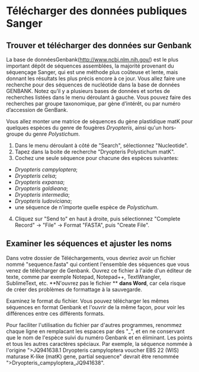 # Télécharger des données publiques Sanger

## Trouver et télécharger des données sur Genbank

La base de donnéesGenbank(http://www.ncbi.nlm.nih.gov/) est le plus important dépôt de séquences assemblées, 
la majorité provenant du séquençage Sanger, qui est une méthode plus coûteuse et lente, mais donnant les 
résultats les plus précis encore à ce jour. Vous allez faire une recherche pour des séquences de nucléotide 
dans la base de données GENBANK. Notez qu’il y a plusieurs bases de données et sortes de recherches listées 
dans le menu déroulant à gauche. Vous pouvez faire des recherches par groupe taxonomique, par gène d’intérêt, 
ou par numéro d’accession de GenBank.  

Vous allez monter une matrice de séquences du gène plastidique matK pour quelques espèces du genre de 
fougères *Dryopteris*, ainsi qu'un hors-groupe du genre *Polystichum*.  

1. Dans le menu déroulant à côté de "Search", sélectionnez "Nucleotide".  
2. Tapez dans la boite de recherche "Dryopteris Polystichum matK".  
3. Cochez une seule séquence pour chacune des espèces suivantes:  
  - *Dryopteris campyloptera*;  
  - *Dryopteris celsa*;  
  - *Dryopteris expansa*;  
  - *Dryopteris goldieana*;  
  - *Dryopteris intermedia*;  
  - *Dryopteris ludoviciana*;  
  - une séquence de n'importe quelle espèce de *Polystichum*.
4. Cliquez sur "Send to" en haut à droite, puis sélectionnez "Complete Record" -> "File" -> Format 
"FASTA", puis "Create File".  

## Examiner les séquences et ajuster les noms

Dans votre dossier de Téléchargements, vous devriez avoir un fichier nommé "sequence.fasta" qui contient 
l'ensemble des séquences que vous venez de télécharger de Genbank. Ouvrez ce fichier à l'aide d'un éditeur 
de texte, comme par exemple Notepad, Notepad++, TextWrangler, SublimeText, etc. **N'ouvrez pas le fichier **
**dans Word**, car cela risque de créer des problèmes de formattage à la sauvegarde.

Examinez le format du fichier. Vous pouvez télécharger les mêmes séquences en format Genbank et l'ouvrir de 
la même façon, pour voir les différences entre ces différents formats.

Pour faciliter l'utilisation du fichier par d'autres programmes, renommez chaque ligne en remplacant les 
espaces par des "_", et en ne conservant que le nom de l'espèce suivi du numéro Genbank et en éliminant. 
Les points et tous les autres caractères spéciaux. Par exemple, la séquence nommée à l'origine 
">JQ941638.1 Dryopteris campyloptera voucher EBS 22 (WIS) maturase K-like (matK) gene, partial sequence" 
devrait être renommée ">Dryopteris_campyloptera_JQ941638".

